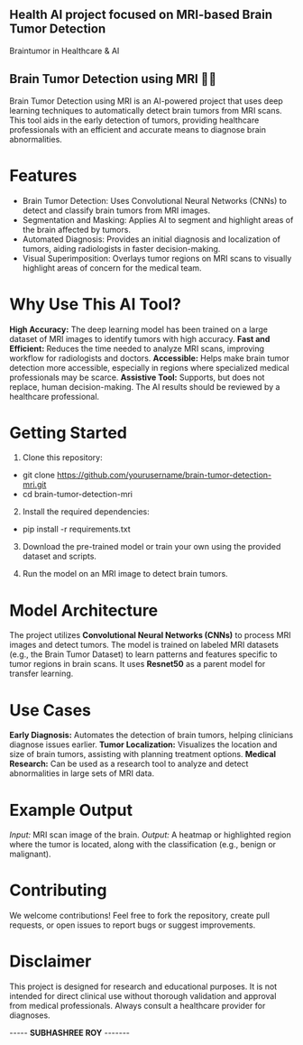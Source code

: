 ## Health AI project focused on MRI-based Brain Tumor Detection
Braintumor in Healthcare &amp; AI
 
## Brain Tumor Detection using MRI 🧠🎯
Brain Tumor Detection using MRI is an AI-powered project that uses deep learning techniques to automatically detect brain tumors from MRI scans. This tool aids in the early detection of tumors, providing healthcare professionals with an efficient and accurate means to diagnose brain abnormalities.

# Features
- Brain Tumor Detection: Uses Convolutional Neural Networks (CNNs) to detect and classify brain tumors from MRI images.
- Segmentation and Masking: Applies AI to segment and highlight areas of the brain affected by tumors.
- Automated Diagnosis: Provides an initial diagnosis and localization of tumors, aiding radiologists in faster decision-making.
- Visual Superimposition: Overlays tumor regions on MRI scans to visually highlight areas of concern for the medical team.

# Why Use This AI Tool?
**High Accuracy:** The deep learning model has been trained on a large dataset of MRI images to identify tumors with high accuracy.
**Fast and Efficient:** Reduces the time needed to analyze MRI scans, improving workflow for radiologists and doctors.
**Accessible:** Helps make brain tumor detection more accessible, especially in regions where specialized medical professionals may be scarce.
**Assistive Tool:** Supports, but does not replace, human decision-making. The AI results should be reviewed by a healthcare professional.

# Getting Started
1. Clone this repository:
- git clone https://github.com/yourusername/brain-tumor-detection-mri.git
- cd brain-tumor-detection-mri

2. Install the required dependencies:
- pip install -r requirements.txt

3. Download the pre-trained model or train your own using the provided dataset and scripts.

4. Run the model on an MRI image to detect brain tumors.

# Model Architecture
The project utilizes **Convolutional Neural Networks (CNNs)** to process MRI images and detect tumors. The model is trained on labeled MRI datasets (e.g., the Brain Tumor Dataset) to learn patterns and features specific to tumor regions in brain scans. It uses **Resnet50** as a parent model for transfer learning.

# Use Cases
**Early Diagnosis:** Automates the detection of brain tumors, helping clinicians diagnose issues earlier.
**Tumor Localization:** Visualizes the location and size of brain tumors, assisting with planning treatment options.
**Medical Research:** Can be used as a research tool to analyze and detect abnormalities in large sets of MRI data.

# Example Output
*Input:* MRI scan image of the brain.
*Output:* A heatmap or highlighted region where the tumor is located, along with the classification (e.g., benign or malignant).

# Contributing
We welcome contributions! Feel free to fork the repository, create pull requests, or open issues to report bugs or suggest improvements.

# Disclaimer
This project is designed for research and educational purposes. It is not intended for direct clinical use without thorough validation and approval from medical professionals. Always consult a healthcare provider for diagnoses.


----- **SUBHASHREE ROY** -------
